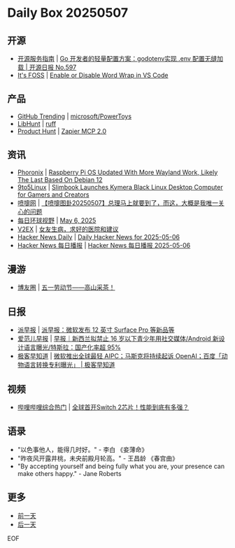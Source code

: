 # Daily Box 20250507

## 开源
- [开源服务指南](https://osguider.com/blog/) | [Go 开发者的轻量配置方案：godotenv实现 .env 配置无缝加载 | 开源日报 No.597](https://osguider.com/blog/post/daily/daily-597/)
- [It's FOSS](https://itsfoss.com/) | [Enable or Disable Word Wrap in VS Code](https://itsfoss.com/vs-code-word-wrap/)

## 产品
- [GitHub Trending](https://github.com/trending?since=daily) | [microsoft/PowerToys](https://github.com/microsoft/PowerToys)
- [LibHunt](https://www.libhunt.com/) | [ruff](https://www.libhunt.com/r/ruff)
- [Product Hunt](https://www.producthunt.com) | [Zapier MCP 2.0](https://www.producthunt.com/posts/zapier-mcp-2-0)

## 资讯
- [Phoronix](https://www.phoronix.com/) | [Raspberry Pi OS Updated With More Wayland Work, Likely The Last Based On Debian 12](https://www.phoronix.com/news/Raspberry-Pi-OS-May-2025)
- [9to5Linux](https://9to5linux.com/) | [Slimbook Launches Kymera Black Linux Desktop Computer for Gamers and Creators](https://9to5linux.com/slimbook-launches-kymera-black-linux-desktop-computer-for-gamers-and-creators)
- [喷嚏网](http://www.dapenti.com/blog/blog.asp?subjectid=70&name=xilei) | [【喷嚏图卦20250507】总理马上就要到了，而这，大概是我唯一关心的问题](http://www.dapenti.com/blog/more.asp?name=xilei&id=185817)
- [每日环球视野](https://idai.ly/) | [May 6, 2025](http://m.idai.ly/se/a193iG?1746460800)
- [V2EX](https://www.v2ex.com/) | [女友生病，求好的医院和建议](https://www.v2ex.com/t/1130190)
- [Hacker News Daily](https://www.daemonology.net/hn-daily/) | [Daily Hacker News for 2025-05-06](https://www.daemonology.net/hn-daily/2025-05-06.html)
- [Hacker News 每日播报](https://hacker-news.agi.li/) | [Hacker News 每日播报 2025-05-06](https://hacker-news.agi.li/post/2025-05-06)

## 漫游
- [博友圈](https://www.boyouquan.com/home) | [五一劳动节——高山采茶！](https://www.boyouquan.com/go?from=feed&link=https%3A%2F%2Fxiangming.site%2F991.html)

## 日报
- [派早报](https://sspai.com/tag/%E6%B4%BE%E6%97%A9%E6%8A%A5) | [派早报：微软发布 12 英寸 Surface Pro 等新品等](https://sspai.com/post/98965)
- [爱范儿早报](https://www.ifanr.com/category/ifanrnews) | [早报｜新西兰拟禁止 16 岁以下青少年用社交媒体/Android 新设计语言曝光/特斯拉：国产化率超 95%](https://www.ifanr.com/1622949)
- [极客早知道](https://www.geekpark.net/column/74) | [微软推出全球最轻 AIPC；马斯克将持续起诉 OpenAI；百度「动物语言转换专利曝光」 | 极客早知道](https://www.geekpark.net/news/348992)

## 视频
- [哔哩哔哩综合热门](https://www.bilibili.com/v/popular/all/) | [全球首开Switch 2芯片！性能到底有多强？](https://b23.tv/BV1qEVazqEv3)

## 语录
- "以色事他人，能得几时好。" - 李白 《妾薄命》
- "昨夜风开露井桃，未央前殿月轮高。" - 王昌龄 《春宫曲》
- "By accepting yourself and being fully what you are, your presence can make others happy." - Jane Roberts

## 更多
- [前一天](daily-box-20250506.md)
- [后一天](daily-box-20250508.md)

EOF